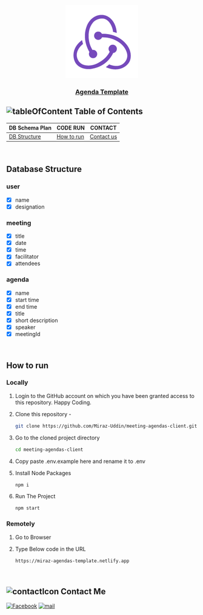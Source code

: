 <!-- PROJECT LOGO -->
<br />
 <p align="center">
    <img src="./public/logo192.png" alt="Logo"  />
    <h3 align="center "><a href="" target="_blank" >Agenda Template</a></h3>
</p>

<!-- TABLE OF CONTENTS -->

## ![tableOfContent][tableofcontent-shield] Table of Contents

| DB Schema Plan                       | CODE RUN                   | CONTACT                    |
| ------------------------------------ | -------------------------- | -------------------------- |
| [DB Structure](#-database-structure) | [How to run](#-how-to-run) | [Contact us](#-contact-us) |

<br>

<!-- Database Structure -->

## Database Structure

### user

- [x] name
- [x] designation

### meeting

- [x] title
- [x] date
- [x] time
- [x] facilitator
- [x] attendees

### agenda

- [x] name
- [x] start time
- [x] end time
- [x] title
- [x] short description
- [x] speaker
- [x] meetingId

<br>

<!-- HOW TO RUN -->

## How to run

### Locally

1. Login to the GitHub account on which you have been granted access to this repository. Happy Coding.

2. Clone this repository -
   ```sh
   git clone https://github.com/Miraz-Uddin/meeting-agendas-client.git
   ```
3. Go to the cloned project directory
   ```sh
   cd meeting-agendas-client
   ```
4. Copy paste .env.example here and rename it to .env
5. Install Node Packages
   ```sh
   npm i
   ```
6. Run The Project
   ```sh
   npm start
   ```

### Remotely

1. Go to Browser

2. Type Below code in the URL
   ```sh
   https://miraz-agendas-template.netlify.app
   ```
   <br>

<!-- CONTACT  -->

## ![contactIcon][contacticon-shield] Contact Me

[![Facebook][facebook-shield]][facebook-url]
[![mail][mail-shield]][mail-url]

<!-- MARKDOWN LINKS & IMAGES -->

[facebook-shield]: https://img.shields.io/badge/-Facebook-black.svg?style=flat-square&logo=facebook&color=555&logoColor=white
[facebook-url]: https://www.facebook.com/profile.php?id=100083946927748
[thumbnail-shield]: https://i.ibb.co/d6hxnvd/Screenshot-50.png
[mail-shield]: https://img.shields.io/badge/%F0%9F%93%A7%20Email-mirazuddin0623%40gmail.com-blueviolet
[mail-url]: mailto:mirazuddin0623@gmail.com
[tableofcontent-shield]: https://img.icons8.com/external-flatart-icons-flat-flatarticons/28/undefined/external-direction-business-and-teamwork-flatart-icons-flat-flatarticons.png
[contacticon-shield]: https://img.icons8.com/external-flaticons-lineal-color-flat-icons/28/undefined/external-support-communication-media-flaticons-lineal-color-flat-icons.png
